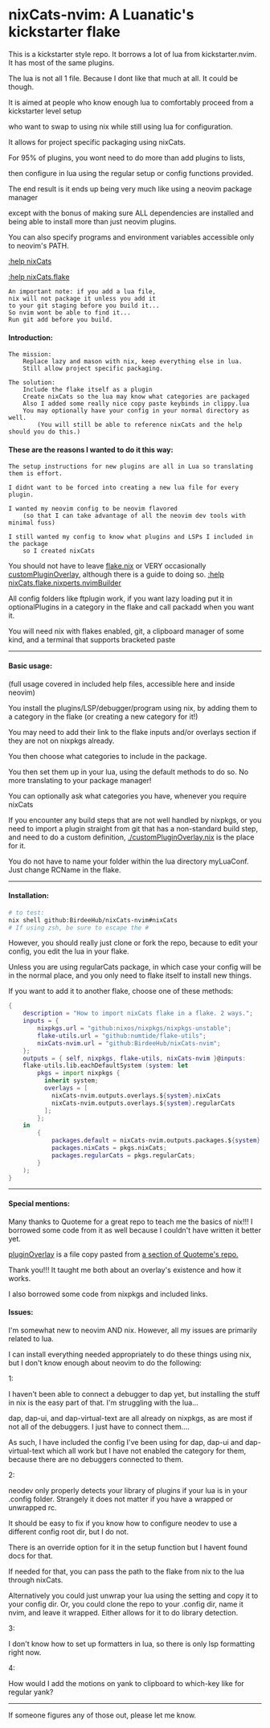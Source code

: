 # nixCats-nvim: A Luanatic's kickstarter flake

This is a kickstarter style repo. It borrows a lot of lua from kickstarter.nvim. It has most of the same plugins.

The lua is not all 1 file. Because I dont like that much at all. It could be though.

It is aimed at people who know enough lua to comfortably proceed from a kickstarter level setup

who want to swap to using nix while still using lua for configuration.

It allows for project specific packaging using nixCats.

For 95% of plugins, you wont need to do more than add plugins to lists,

then configure in lua using the regular setup or config functions provided.

The end result is it ends up being very much like using a neovim package manager

except with the bonus of making sure ALL dependencies are installed and being able to install more than just neovim plugins.

You can also specify programs and environment variables accessible only to neovim's PATH.

[:help nixCats](./nixCatsHelp/nixCats.txt)

[:help nixCats.flake](./nixCatsHelp/nixCatsFlake.txt)

    An important note: if you add a lua file, 
    nix will not package it unless you add it 
    to your git staging before you build it...
    So nvim wont be able to find it...
    Run git add before you build.

#### Introduction:
 
```
The mission: 
    Replace lazy and mason with nix, keep everything else in lua. 
    Still allow project specific packaging.

The solution: 
    Include the flake itself as a plugin
    Create nixCats so the lua may know what categories are packaged
    Also I added some really nice copy paste keybinds in clippy.lua
    You may optionally have your config in your normal directory as well.
        (You will still be able to reference nixCats and the help should you do this.)
```

#### These are the reasons I wanted to do it this way: 

    The setup instructions for new plugins are all in Lua so translating them is effort.

    I didnt want to be forced into creating a new lua file for every plugin.

    I wanted my neovim config to be neovim flavored 
        (so that I can take advantage of all the neovim dev tools with minimal fuss)

    I still wanted my config to know what plugins and LSPs I included in the package
        so I created nixCats

You should not have to leave [flake.nix](./flake.nix) or VERY occasionally [customPluginOverlay](./customPluginOverlay.nix), although there is a guide to doing so. [:help nixCats.flake.nixperts.nvimBuilder](./nixCatsHelp/nvimBuilder.txt)

All config folders like ftplugin work, if you want lazy loading put it in optionalPlugins in a category in the flake and call packadd when you want it.

You will need nix with flakes enabled, git, a clipboard manager of some kind, and a terminal that supports bracketed paste

---

#### Basic usage:

(full usage covered in included help files, accessible here and inside neovim)

You install the plugins/LSP/debugger/program using nix, by adding them to a category in the flake (or creating a new category for it!)

You may need to add their link to the flake inputs and/or overlays section if they are not on nixpkgs already.

You then choose what categories to include in the package.

You then set them up in your lua, using the default methods to do so. No more translating to your package manager!

You can optionally ask what categories you have, whenever you require nixCats

If you encounter any build steps that are not well handled by nixpkgs, 
or you need to import a plugin straight from git that has a non-standard build step,
and need to do a custom definition, [./customPluginOverlay.nix](./customPluginOverlay.nix) is the place for it.

You do not have to name your folder within the lua directory myLuaConf. Just change RCName in the flake.

---

#### Installation:

```bash
# to test:
nix shell github:BirdeeHub/nixCats-nvim#nixCats
# If using zsh, be sure to escape the #
```

However, you should really just clone or fork the repo, 
because to edit your config, you edit the lua in your flake. 

Unless you are using regularCats package, in which case your config will
be in the normal place, and you only need to flake itself to install new things.

If you want to add it to another flake, choose one of these methods:

```nix
{
    description = "How to import nixCats flake in a flake. 2 ways.";
    inputs = {
        nixpkgs.url = "github:nixos/nixpkgs/nixpkgs-unstable";
        flake-utils.url = "github:numtide/flake-utils";
        nixCats-nvim.url = "github:BirdeeHub/nixCats-nvim";
    };
    outputs = { self, nixpkgs, flake-utils, nixCats-nvim }@inputs: 
    flake-utils.lib.eachDefaultSystem (system: let 
        pkgs = import nixpkgs {
          inherit system;
          overlays = [
            nixCats-nvim.outputs.overlays.${system}.nixCats
            nixCats-nvim.outputs.overlays.${system}.regularCats
          ];
        };
    in
        {
            packages.default = nixCats-nvim.outputs.packages.${system}.nixCats;
            packages.nixCats = pkgs.nixCats;
            packages.regularCats = pkgs.regularCats;
        }
    );
}
```

---

#### Special mentions:

Many thanks to Quoteme for a great repo to teach me the basics of nix!!! I borrowed some code from it as well because I couldn't have written it better yet.

[pluginOverlay](./nix/pluginOverlay.nix) is a file copy pasted from [a section of Quoteme's repo.](https://github.com/Quoteme/neovim-flake/blob/34c47498114f43c243047bce680a9df66abfab18/flake.nix#L42C8-L42C8)

Thank you!!! It taught me both about an overlay's existence and how it works.

I also borrowed some code from nixpkgs and included links.

#### Issues:

I'm somewhat new to neovim AND nix. However, all my issues are primarily related to lua.

I can install everything needed appropriately to do these things using nix, but I don't know enough about neovim to do the following:

1:

I haven't been able to connect a debugger to dap yet, but installing the stuff in nix is the easy part of that. I'm struggling with the lua...

dap, dap-ui, and dap-virtual-text are all already on nixpkgs, as are most if not all of the debuggers. I just have to connect them....

As such, I have included the config I've been using for dap, dap-ui and dap-virtual-text which all work but I have not enabled the category for them, because there are no debuggers connected to them.

2:

neodev only properly detects your library of plugins if your lua is in your .config folder. Strangely it does not matter if you have a wrapped or unwrapped rc.

It should be easy to fix if you know how to configure neodev to use a different config root dir, but I do not.

There is an override option for it in the setup function but I havent found docs for that.

If needed for that, you can pass the path to the flake from nix to the lua through nixCats.

Alternatively you could just unwrap your lua using the setting and copy it to your config dir. 
Or, you could clone the repo to your .config dir, name it nvim, and leave it wrapped. Either allows for it to do library detection.

3:

I don't know how to set up formatters in lua, so there is only lsp formatting right now.

4:

How would I add the motions on yank to clipboard to which-key like for regular yank?

---

If someone figures any of those out, please let me know.
